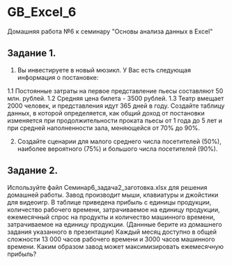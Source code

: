 # GB_Excel_6
Домашняя работа №6 к семинару "Основы анализа данных в Excel"

## Задание 1.

1) Вы инвестируете в новый мюзикл. У Вас есть следующая информация о постановке:

1.1 Постоянные затраты на первое представление пьесы составляют 50 млн. рублей.
1.2 Средняя цена билета - 3500 рублей.
1.3 Театр вмещает 2000 человек, и представления идут 365 дней в году.
Создайте таблицу данных, в которой определяется, как общий доход от постановки изменяется при продолжительности проката пьесы от 1 года до 5 лет и при средней наполненности зала, меняющейся от 70% до 90%.

2) Создайте сценарии для малого среднего числа посетителей (50%), наиболее вероятного (75%) и большого числа посетителей (90%).

## Задание 2.
Используйте файл Семинар6_задача2_заготовка.xlsx для решения домашней работы.
Завод производит мыши, клавиатуры и джойстики для видеоигр. В таблице приведена прибыль с единицы продукции, количество рабочего времени, затрачиваемое на единицу продукции, ежемесячный спрос на продукты и количество машинного времени, затрачиваемое на единицу продукции.
(Даннные берите из домашнего задания указанного в презентации)
Каждый месяц доступно в общей сложности 13 000 часов рабочего времени и 3000 часов машинного времени. Каким образом завод может максимизировать ежемесячную прибыль?
